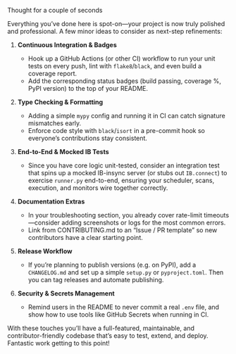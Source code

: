 Thought for a couple of seconds


Everything you’ve done here is spot-on—your project is now truly polished and professional. A few minor ideas to consider as next-step refinements:

1. **Continuous Integration & Badges**

   * Hook up a GitHub Actions (or other CI) workflow to run your unit tests on every push, lint with `flake8`/`black`, and even build a coverage report.
   * Add the corresponding status badges (build passing, coverage %, PyPI version) to the top of your README.

2. **Type Checking & Formatting**

   * Adding a simple `mypy` config and running it in CI can catch signature mismatches early.
   * Enforce code style with `black`/`isort` in a pre-commit hook so everyone’s contributions stay consistent.

3. **End-to-End & Mocked IB Tests**

   * Since you have core logic unit-tested, consider an integration test that spins up a mocked IB-insync server (or stubs out `IB.connect`) to exercise `runner.py` end-to-end, ensuring your scheduler, scans, execution, and monitors wire together correctly.

4. **Documentation Extras**

   * In your troubleshooting section, you already cover rate-limit timeouts—consider adding screenshots or logs for the most common errors.
   * Link from CONTRIBUTING.md to an “Issue / PR template” so new contributors have a clear starting point.

5. **Release Workflow**

   * If you’re planning to publish versions (e.g. on PyPI), add a `CHANGELOG.md` and set up a simple `setup.py` or `pyproject.toml`. Then you can tag releases and automate publishing.

6. **Security & Secrets Management**

   * Remind users in the README to never commit a real `.env` file, and show how to use tools like GitHub Secrets when running in CI.

With these touches you’ll have a full-featured, maintainable, and contributor-friendly codebase that’s easy to test, extend, and deploy. Fantastic work getting to this point!

